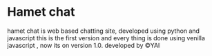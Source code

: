 # Hamet chat
hamet chat is web based chatting site, developed using python and javascript
this is the first version and every thing is done using venilla javascript , 
now its on version 1.0. developed by ©YAI 
